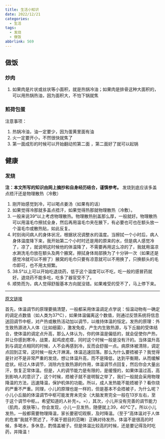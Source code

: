 ```yaml
---
title: 生活小知识
date: 2022/12/21
categories:
  - 生活
tags:
  - 发烧
  - 做饭
abbrlink: 569
---
```


## 做饭

### 炒肉
1. 如果肉是片状或丝状等小面积，就是热锅冷油；如果肉是排骨这种大面积的，可以用热锅热油，因为面积大，不怕下锅就焦

### 煎荷包蛋
注意事项：
1. 热锅冷油，油一定要少，因为蛋黄里面有油
2. 火一定要开小，不然很快就焦了
3. 第一面成形的时候可以开始翻动煎第二面 ，第二面好了就可以起锅

## 健康

### 发烧
**注：本文所写的知识由网上摘抄和自身经历结合，谨慎参考。**
发烧到底应该多盖点捂汗还是物理散热（冷敷） 
1. 刚开始感觉到冷，可以喝点姜汤（如果有的话）
2. 如果觉得冷那就多盖点捂汗，如果觉得热那就物理散热（冷敷）。
3. 一般来说39°以上考虑物理散热。物理散热别盖那么厚，一般就好。物理散热可以用温毛巾擦拭全身，然后再用温毛巾夹在腋下，有必要也可也在额头放一个温毛巾或散热贴，如此反复。
4. 时刻询问病人的身体状况，根据状况调整水的温度。当擦拭一个小时后，病人身体温度降下来，我开始第二个小时时还是用的原来的水，但是病人感觉冷了，凉了，就说明这时候他的体温降了，不需要再用这么凉的了，我就用温凉水涮洗毛巾放在额头及两个腋窝，擦拭身体局部换为了十分钟一次（如果还是感觉冷就可以不擦了）腋窝的毛巾只要有凉意就可以不用换了，只换额头的毛巾即可，也不用太频繁。
5. 38.5°以上可以开始吃退烧药，低于这个温度可以不吃，吃一般的感冒药就好。退烧药不能多吃，吃多了器官受不了。
6. 顺势而为，病人觉得舒服基本方向就没错。如果难受的受不了，马上停下来。
-------------------------------------------

[原文链接](https://www.zhihu.com/question/20237032/answer/17605688)



首先，体温调节的原理要搞清楚，一般都采用体温调定点学说：恒温动物有一确定的调定点数值（如人类为37℃），如果体温偏离这个数值，则通过反馈系统将信息送回调节中枢，对产热或散热活动加以调节，以维持体温的恒定。发热的原理：外生致热源进入人体（比如细菌），激发免疫，产生内生致热源，与下丘脑的受体结合，使体温的调定点升高，那么人体认为，你的体温是偏低的，就会促使你产热，并让你感到寒冷，战栗，起鸡皮疙瘩，同时这个时候一般是没有汗的。当体温升高到与调定点相同的时候，人不会再感到冷，反而会舒服一点。病原体被清除，调定点回到正常，这时候一般大汗淋漓，体温迅速回落。那么为什么要捂被子？我觉得是针对不是非常严重的发烧，想让体温升高，而不是降低，达到平衡期，从而缓解症状。经过人体调节，消除内生致热源的作用，体温调节点回复，然后你会大量出汗，恢复正常体温。但是，人的调节能力是有限的，是缓慢的，如果体温过高，高到影响人的意识了，这个时候，捂被子就不是明智之举了，我们一般就会采用物理降温的方法，迅速降温，保护机体的功能。所以，成人发热能不能捂被子？看你烧的严重不严重。同理，小儿的原理也是一样的，但是基本不会捂被子，为什么呢？小儿小丘脑的体温调节中枢可能发育未完全（大脑发育完全一般在13岁左右，至于这个调节中枢。。希望知道的人补充=。=），其次，小儿并没有完善的调节能力（肌肉，皮肤等）。你会发现，小儿一旦发热，随便就上39，40℃了。所以小儿发热，一般都需要物理降温，家长要密切观察，及时降温。（至于“高体温对于人体的危害”我就不赘述了，不属于题目的范畴）正确对待发热，体温不是很高的时候，多喝水，多休息，酌情盖被子。但是体温比较高的时候，还是要记得及时吃药，并降温！